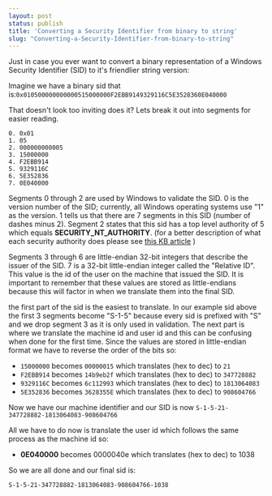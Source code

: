 ```yaml
---
layout: post
status: publish
title: 'Converting a Security Identifier from binary to string'
slug: "Converting-a-Security-Identifier-from-binary-to-string"
---
```

Just in case you ever want to convert a binary representation of a Windows Security Identifier (SID) to it's friendlier string version:

Imagine we have a binary sid that is:`0x010500000000000515000000F2EBB9149329116C5E3528360E040000`

That doesn't look too inviting does it? Lets break it out into segments for easier reading.

    0. 0x01
    1. 05 
    2. 000000000005
    3. 15000000
    4. F2EBB914 
    5. 9329116C
    6. 5E352836 
    7. 0E040000

Segments 0 through 2 are used by Windows to validate the SID. 0 is the version number of the SID; currently, all Windows operating systems use "1" as the version. 1 tells us that there are 7 segments in this SID (number of dashes minus 2). Segment 2 states that this sid has a top level authority of 5 which equals **SECURITY_NT_AUTHORITY**. (for a better description of what each security authority does please see [this KB article][1] )

Segments 3 through 6 are little-endian 32-bit integers that describe the issuer of the SID. 7 is a 32-bit little-endian integer called the "Relative ID". This value is the id of the user on the machine that issued the SID. It is important to remember that these values are stored as little-endians because this will factor in when we translate them into the final SID.

the first part of the sid is the easiest to translate. In our example sid above the first 3 segments become "S-1-5" because every sid is prefixed with "S" and we drop segment 3 as it is only used in validation. The next part is where we translate the machine id and user id and this can be confusing when done for the first time. Since the values are stored in little-endian format we have to reverse the order of the bits so:

 - `15000000` becomes `00000015` which translates (hex to dec) to `21`
 - `F2EBB914` becomes `14b9eb2f` which translates (hex to dec) to `347728882`
 - `9329116C` becomes `6c112993` which translates (hex to dec) to `1813064083`
 - `5E352836` becomes `3628355E` which translates (hex to dec) to `908604766`


Now we have our machine identifier and our SID is now `S-1-5-21-347728882-1813064083-908604766`

All we have to do now is translate the user id which follows the same process as the machine id so:

 - **0E040000** becomes 0000040e which translates (hex to dec) to 1038


So we are all done and our final sid is:

    S-1-5-21-347728882-1813064083-908604766-1038

  [1]: http://msdn2.microsoft.com/en-us/library/aa379649(VS.85).aspx

